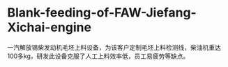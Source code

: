 # Blank-feeding-of-FAW-Jiefang-Xichai-engine
一汽解放锡柴发动机毛坯上料设备，为该客户定制毛坯上料检测线，柴油机重达100多kg，研发此设备克服了人工上料效率低，员工易疲劳等缺点。
